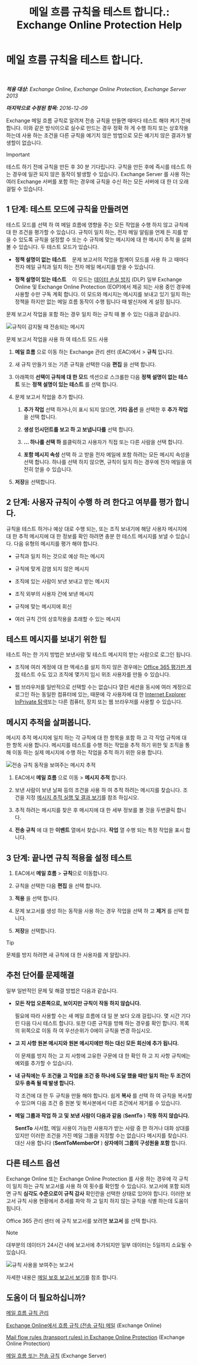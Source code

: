 ﻿---
title: '메일 흐름 규칙을 테스트 합니다.: Exchange Online Protection Help'
TOCTitle: 메일 흐름 규칙을 테스트 합니다.
ms:assetid: 3d949e2a-8ba4-4261-8cfb-736fd2446ea1
ms:mtpsurl: https://technet.microsoft.com/ko-kr/library/Dn831862(v=EXCHG.150)
ms:contentKeyID: 63145428
ms.date: 05/23/2018
mtps_version: v=EXCHG.150
ms.translationtype: MT
---

# 메일 흐름 규칙을 테스트 합니다.

 

_**적용 대상:** Exchange Online, Exchange Online Protection, Exchange Server 2013_

_**마지막으로 수정된 항목:** 2016-12-09_

Exchange 메일 흐름 규칙로 알려져 전송 규칙을 만들면 때마다 테스트 해야 켜기 전에 합니다. 이와 같은 방식이으로 실수로 만드는 경우 정확 하 게 수행 하지 또는 상호작용 하는데 사용 하는 조건을 다른 규칙을 예기치 않은 방법으로 모든 예기치 않은 결과가 발생할이 없습니다.


> [!IMPORTANT]
> 테스트 하기 전에 규칙을 만든 후 30 분 기다립니다. 규칙을 만든 후에 즉시를 테스트 하는 경우에 일관 되지 않은 동작이 발생할 수 있습니다. Exchange Server 를 사용 하는 여러 Exchange 서버를 포함 하는 경우에 규칙을 수신 하는 모든 서버에 대 한 더 오래 걸릴 수 있습니다.



## 1 단계: 테스트 모드에 규칙을 만들려면

테스트 모드를 선택 하 여 메일 흐름에 영향을 주는 모든 작업을 수행 하지 않고 규칙에 대 한 조건을 평가할 수 있습니다. 규칙이 일치 하는, 전자 메일 알림을 언제 든 지를 받을 수 있도록 규칙을 설정할 수 또는 수 규칙에 맞는 메시지에 대 한 메시지 추적 을 살펴볼 수 있습니다. 두 테스트 모드가 있습니다.

  - **정책 설명이 없는 테스트**    문제 보고서의 작업을 함께이 모드를 사용 하 고 때마다 전자 메일 규칙과 일치 하는 전자 메일 메시지를 받을 수 있습니다.

  - **정책 설명이 있는 테스트**    이 모드는 [데이터 손실 방지](https://docs.microsoft.com/ko-kr/exchange/security-and-compliance/data-loss-prevention/data-loss-prevention) (DLP) 일부 Exchange Online 및 Exchange Online Protection (EOP)에서 제공 되는 사용 중인 경우에 사용할 수만 구독 계획 합니다. 이 모드와 메시지는 메시지를 보내고 있기 일치 하는 정책을 하지만 없는 메일 흐름 동작이 수행 됩니다 때 발신자에 게 설정 됩니다.

문제 보고서 작업을 포함 하는 경우 일치 하는 규칙 때 볼 수 있는 다음과 같습니다.

![규칙이 감지될 때 전송되는 메시지](images/Dn831862.c1a2db60-3fb9-4ddc-86d5-1757e2250f59(EXCHG.150).png "규칙이 감지될 때 전송되는 메시지")

문제 보고서 작업을 사용 하 여 테스트 모드 사용

1.  **메일 흐름** 으로 이동 하는 Exchange 관리 센터 (EAC)에서 \> **규칙** 입니다.

2.  새 규칙 만들기 또는 기존 규칙을 선택한 다음 **편집** 을 선택 합니다.

3.  아래쪽의 **선택이 규칙에 대 한 모드** 섹션으로 스크롤한 다음 **정책 설명이 없는 테스트** 또는 **정책 설명이 있는 테스트** 를 선택 합니다.

4.  문제 보고서 작업을 추가 합니다.
    
    1.  **추가 작업** 선택 하거나,이 표시 되지 않으면, **기타 옵션** 을 선택한 후 **추가 작업** 을 선택 합니다.
    
    2.  **생성 인시던트를 보고 하 고 보냅니다를** 선택 합니다.
    
    3.  **... 하나를 선택 하** 를클릭하고 사용자가 직접 또는 다른 사람을 선택 합니다.
    
    4.  **포함 메시지 속성** 선택 하 고 받을 전자 메일에 포함 하려는 모든 메시지 속성을 선택 합니다. 하나를 선택 하지 않으면, 규칙이 일치 하는 경우에 전자 메일을 여전히 얻을 수 있습니다.

5.  **저장**을 선택합니다.

## 2 단계: 사용자 규칙이 수행 하 려 한다고 여부를 평가 합니다.

규칙을 테스트 하거나 예상 대로 수행 되는, 또는 조직 보내기에 해당 사용자 메시지에 대 한 추적 메시지에 대 한 정보를 확인 하려면 충분 한 테스트 메시지를 보낼 수 있습니다. 다음 유형의 메시지를 평가 해야 합니다.

  - 규칙과 일치 하는 것으로 예상 하는 메시지

  - 규칙에 맞게 감염 되지 않은 메시지

  - 조직에 있는 사람이 보낸 보내고 받는 메시지

  - 조직 외부의 사용자 간에 보낸 메시지

  - 규칙에 맞는 메시지에 회신

  - 여러 규칙 간의 상호작용을 초래할 수 있는 메시지

## 테스트 메시지를 보내기 위한 팁

테스트 하는 한 가지 방법은 보낸사람 및 테스트 메시지의 받는 사람으로 로그인 됩니다.

  - 조직에 여러 계정에 대 한 액세스를 설치 하지 않은 경우에는 [Office 365 평가판 계정](https://go.microsoft.com/fwlink/p/?linkid=402791) 테스트 수도 있고 조직에 몇가지 임시 위조 사용자를 만들 수 있습니다.

  - 웹 브라우저를 일반적으로 선택할 수는 없습니다 열린 세션을 동시에 여러 계정으로 로그인 하는 동일한 컴퓨터에 있는, 때문에 각 사용자에 대 한 [Internet Explorer InPrivate 탐색](https://go.microsoft.com/fwlink/p/?linkid=402784)또는 다른 컴퓨터, 장치 또는 웹 브라우저를 사용할 수 있습니다.

## 메시지 추적을 살펴봅니다.

메시지 추적 메시지에 일치 하는 각 규칙에 대 한 항목을 포함 하 고 각 작업 규칙에 대 한 항목 사용 합니다. 메시지를 테스트를 수행 하는 작업을 추적 하기 위한 및 조직을 통해 이동 하는 실제 메시지에 수행 하는 작업을 추적 하기 위한 유용 합니다.

![전송 규칙 동작을 보여주는 메시지 추적](images/Dn831862.64179f28-5c8c-421b-b630-cc1f7de9a34f(EXCHG.150).png "전송 규칙 동작을 보여주는 메시지 추적")

1.  EAC에서 **메일 흐름** 으로 이동 \> **메시지 추적** 합니다.

2.  보낸 사람이 보낸 날짜 등의 조건을 사용 하 여 추적 하려는 메시지를 찾습니다. 조건을 지정 [메시지 추적 실행 및 결과 보기](https://technet.microsoft.com/ko-kr/library/jj200712\(v=exchg.150\))를 참조 하십시오.

3.  추적 하려는 메시지를 찾은 후 메시지에 대 한 세부 정보를 볼 것을 두번클릭 합니다.

4.  **전송 규칙** 에 대 한 **이벤트** 열에서 찾습니다. **작업** 열 수행 되는 특정 작업을 표시 합니다.

## 3 단계: 끝나면 규칙 적용을 설정 테스트

1.  EAC에서 **메일 흐름** \> **규칙**으로 이동합니다.

2.  규칙을 선택한 다음 **편집** 을 선택 합니다.

3.  **적용** 을 선택 합니다.

4.  문제 보고서를 생성 하는 동작을 사용 하는 경우 작업을 선택 하 고 **제거** 를 선택 합니다.

5.  **저장**을 선택합니다.


> [!TIP]
> 문제를 방지 하려면 새 규칙에 대 한 사용자를 게 알립니다.



## 추천 단어를 문제해결

일부 일반적인 문제 및 해결 방법은 다음과 같습니다.

  - **모든 작업 오른쪽으로, 보이지만 규칙이 작동 하지 않습니다.**
    
    필요에 따라 사용할 수는 새 메일 흐름에 대 일 분 보다 오래 걸립니다. 몇 시간 기다린 다음 다시 테스트 합니다. 또한 다른 규칙을 방해 하는 경우를 확인 합니다. 목록의 위쪽으로 이동 하 여 우선순위가 0에이 규칙을 변경 하십시오.

  - **고 지 사항 원본 메시지와 원본 메시지에만 하는 대신 모든 회신에 추가 됩니다.**
    
    이 문제를 방지 하는 고 지 사항에 고유한 구문에 대 한 확인 하 고 지 사항 규칙에는 예외를 추가할 수 있습니다.

  - **내 규칙에는 두 조건을 고 작업을 조건 중 하나에 도달 했을 때만 일치 하는 두 조건이 모두 충족 될 때 발생 합니다.**
    
    각 조건에 대 한 두 규칙을 만들 해야 합니다. 쉽게 **복사** 를 선택 하 여 규칙을 복사할 수 있으며 다음 조건 중 원본 및 복사본에서 다른 조건에서 제거를 수 있습니다.

  - **메일 그룹과 작업 하 고 및** **보낸 사람이 다음과 같음** (**SentTo** ) **작동 하지 않습니다.**
    
    **SentTo** 사서함, 메일 사용이 가능한 사용자가 받는 사람 중 한 하거나 대화 상대를 있지만 이러한 조건을 가진 메일 그룹을 지정할 수는 없습니다 메시지를 찾습니다. 대신 사용 합니다 (**SentToMemberOf** ) **상자에이 그룹의 구성원을 포함** 합니다.

## 다른 테스트 옵션

Exchange Online 또는 Exchange Online Protection 를 사용 하는 경우에 각 규칙이 일치 하는 규칙 보고서를 사용 하 여 횟수를 확인할 수 있습니다. 보고서에 포함 되려면 규칙 **심각도 수준으로이 규칙 감사** 확인란을 선택한 상태로 있어야 합니다. 이러한 보고서 규칙 사용 현황에서 추세를 파악 하 고 일치 하지 않는 규칙을 식별 하는데 도움이 됩니다.

Office 365 관리 센터 에 규칙 보고서를 보려면 **보고서** 를 선택 합니다.


> [!NOTE]
> 대부분의 데이터가 24시간 내에 보고서에 추가되지만 일부 데이터는 5일까지 소요될 수 있습니다.



![규칙 사용을 보여주는 보고서](images/Dn831862.df5bf202-741d-432a-b71d-b37143f0ec0a(EXCHG.150).png "규칙 사용을 보여주는 보고서")

자세한 내용은 [메일 보호 보고서 보기](https://go.microsoft.com/fwlink/p/?linkid=402958)를 참조 합니다.

## 도움이 더 필요하십니까?

[메일 흐름 규칙 관리](manage-mail-flow-rules-exchange-2013-help.md)

[Exchange Online에서 흐름 규칙 (전송 규칙) 메일](https://technet.microsoft.com/ko-kr/library/jj919238\(v=exchg.150\)) (Exchange Online)

[Mail flow rules (transport rules) in Exchange Online Protection](https://technet.microsoft.com/ko-kr/library/dn271424\(v=exchg.150\)) (Exchange Online Protection)

[메일 흐름 또는 전송 규칙](mail-flow-rules-transport-rules-in-exchange-2013-exchange-2013-help.md) (Exchange Server)


